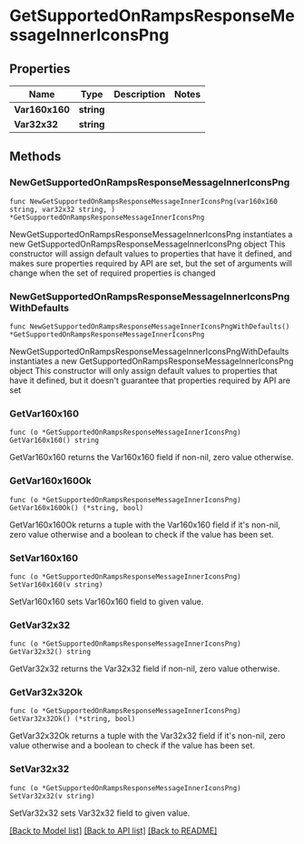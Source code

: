 # GetSupportedOnRampsResponseMessageInnerIconsPng

## Properties

Name | Type | Description | Notes
------------ | ------------- | ------------- | -------------
**Var160x160** | **string** |  | 
**Var32x32** | **string** |  | 

## Methods

### NewGetSupportedOnRampsResponseMessageInnerIconsPng

`func NewGetSupportedOnRampsResponseMessageInnerIconsPng(var160x160 string, var32x32 string, ) *GetSupportedOnRampsResponseMessageInnerIconsPng`

NewGetSupportedOnRampsResponseMessageInnerIconsPng instantiates a new GetSupportedOnRampsResponseMessageInnerIconsPng object
This constructor will assign default values to properties that have it defined,
and makes sure properties required by API are set, but the set of arguments
will change when the set of required properties is changed

### NewGetSupportedOnRampsResponseMessageInnerIconsPngWithDefaults

`func NewGetSupportedOnRampsResponseMessageInnerIconsPngWithDefaults() *GetSupportedOnRampsResponseMessageInnerIconsPng`

NewGetSupportedOnRampsResponseMessageInnerIconsPngWithDefaults instantiates a new GetSupportedOnRampsResponseMessageInnerIconsPng object
This constructor will only assign default values to properties that have it defined,
but it doesn't guarantee that properties required by API are set

### GetVar160x160

`func (o *GetSupportedOnRampsResponseMessageInnerIconsPng) GetVar160x160() string`

GetVar160x160 returns the Var160x160 field if non-nil, zero value otherwise.

### GetVar160x160Ok

`func (o *GetSupportedOnRampsResponseMessageInnerIconsPng) GetVar160x160Ok() (*string, bool)`

GetVar160x160Ok returns a tuple with the Var160x160 field if it's non-nil, zero value otherwise
and a boolean to check if the value has been set.

### SetVar160x160

`func (o *GetSupportedOnRampsResponseMessageInnerIconsPng) SetVar160x160(v string)`

SetVar160x160 sets Var160x160 field to given value.


### GetVar32x32

`func (o *GetSupportedOnRampsResponseMessageInnerIconsPng) GetVar32x32() string`

GetVar32x32 returns the Var32x32 field if non-nil, zero value otherwise.

### GetVar32x32Ok

`func (o *GetSupportedOnRampsResponseMessageInnerIconsPng) GetVar32x32Ok() (*string, bool)`

GetVar32x32Ok returns a tuple with the Var32x32 field if it's non-nil, zero value otherwise
and a boolean to check if the value has been set.

### SetVar32x32

`func (o *GetSupportedOnRampsResponseMessageInnerIconsPng) SetVar32x32(v string)`

SetVar32x32 sets Var32x32 field to given value.



[[Back to Model list]](../README.md#documentation-for-models) [[Back to API list]](../README.md#documentation-for-api-endpoints) [[Back to README]](../README.md)


